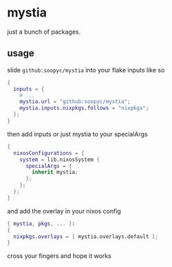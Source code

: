# mystia

just a bunch of packages.

## usage
slide `github:soopyc/mystia` into your flake inputs like so
```nix
{
  inputs = {
    # ...
    mystia.url = "github:soopyc/mystia";
    mystia.inputs.nixpkgs.follows = "nixpkgs";
  };
}
```

then add inputs or just mystia to your specialArgs
```nix
{
  nixosConfigurations = {
    system = lib.nixosSystem {
      specialArgs = {
        inherit mystia;
      };
    };
  };
}
```

and add the overlay in your nixos config
```nix
{ mystia, pkgs, ... }:
{
  nixpkgs.overlays = [ mystia.overlays.default ];
}
```

cross your fingers and hope it works
